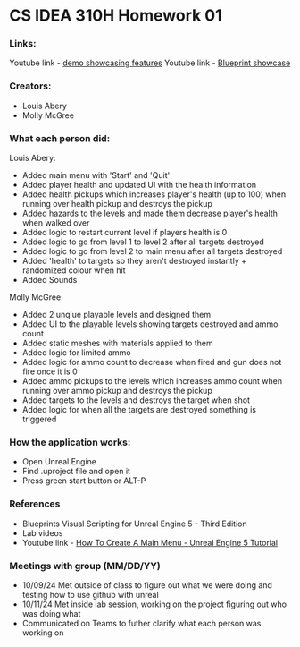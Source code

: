 # CS IDEA 310H Homework 01

### Links:
Youtube link - [demo showcasing features](https://www.youtube.com/watch?v=xkRtmouVZ1A)
Youtube link - [Blueprint showcase](https://www.youtube.com/watch?v=mcCSraPDcZQ)


### Creators:
 - Louis Abery
 - Molly McGree

### What each person did:
Louis Abery:
- Added main menu with 'Start' and 'Quit'
- Added player health and updated UI with the health information
- Added health pickups which increases player's health (up to 100) when running over health pickup and destroys the pickup
- Added hazards to the levels and made them decrease player's health when walked over
- Added logic to restart current level if players health is 0
- Added logic to go from level 1 to level 2 after all targets destroyed
- Added logic to go from level 2 to main menu after all targets destroyed
- Added 'health' to targets so they aren't destroyed instantly + randomized colour when hit
- Added Sounds

Molly McGree:
- Added 2 unqiue playable levels and designed them
- Added UI to the playable levels showing targets destroyed and ammo count
- Added static meshes with materials applied to them
- Added logic for limited ammo
- Added logic for ammo count to decrease when fired and gun does not fire once it is 0
- Added ammo pickups to the levels which increases ammo count when running over ammo pickup and destroys the pickup
- Added targets to the levels and destroys the target when shot
- Added logic for when all the targets are destroyed something is triggered

### How the application works:
- Open Unreal Engine
- Find .uproject file and open it
- Press green start button or ALT-P

### References
- Blueprints Visual Scripting for Unreal Engine 5 - Third Edition
- Lab videos
- Youtube link - [How To Create A Main Menu - Unreal Engine 5 Tutorial](https://www.youtube.com/watch?v=kumZj_mov58)

### Meetings with group (MM/DD/YY)
- 10/09/24 Met outside of class to figure out what we were doing and testing how to use github with unreal
- 10/11/24 Met inside lab session, working on the project figuring out who was doing what
- Communicated on Teams to futher clarify what each person was working on 
